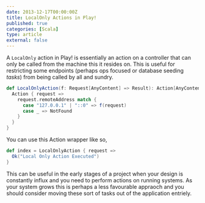 ```yaml
---
date: 2013-12-17T00:00:00Z
title: LocalOnly Actions in Play!
published: true
categories: [Scala]
type: article
external: false
---
```

A `LocalOnly` action in Play! is essentially an action on a controller that can only be called from the machine this it resides on.  This is useful for restricting some endpoints (perhaps ops focused or database seeding _tasks_) from being called by all and sundry.

```scala
def LocalOnlyAction(f: Request[AnyContent] => Result): Action[AnyContent] = {
  Action { request =>
    request.remoteAddress match {
      case "127.0.0.1" | "::0" => f(request)
      case _ => NotFound
    }
  }
}
```

You can use this Action wrapper like so,

```scala
def index = LocalOnlyAction { request =>
  Ok("Local Only Action Executed")
} 
```

This can be useful in the early stages of a project when your design is constantly influx and you need to perform actions on running systems.  As your system grows this is perhaps a less favourable appraoch and you should consider moving these sort of tasks out of the application entriely.
